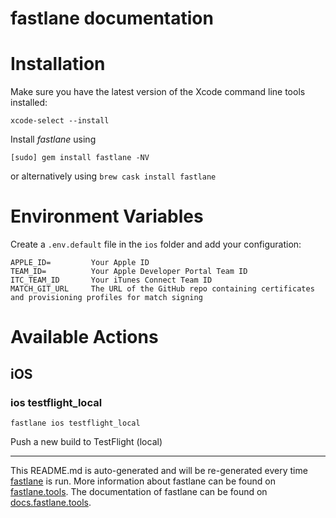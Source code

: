 # fastlane documentation

# Installation

Make sure you have the latest version of the Xcode command line tools installed:

```
xcode-select --install
```

Install _fastlane_ using

```
[sudo] gem install fastlane -NV
```

or alternatively using `brew cask install fastlane`

# Environment Variables

Create a `.env.default` file in the `ios` folder and add your configuration:

```env
APPLE_ID=         Your Apple ID
TEAM_ID=          Your Apple Developer Portal Team ID
ITC_TEAM_ID       Your iTunes Connect Team ID
MATCH_GIT_URL     The URL of the GitHub repo containing certificates and provisioning profiles for match signing
```

# Available Actions

## iOS

### ios testflight_local

```
fastlane ios testflight_local
```

Push a new build to TestFlight (local)

---

This README.md is auto-generated and will be re-generated every time [fastlane](https://fastlane.tools) is run.
More information about fastlane can be found on [fastlane.tools](https://fastlane.tools).
The documentation of fastlane can be found on [docs.fastlane.tools](https://docs.fastlane.tools).
